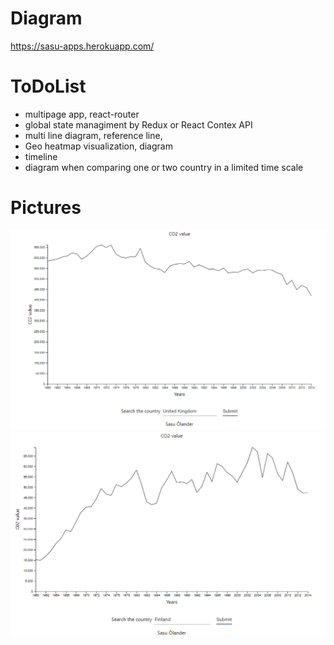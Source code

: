 
# Diagram
https://sasu-apps.herokuapp.com/

# ToDoList
* multipage app, react-router
* global state managiment by Redux or React Contex API
* multi line diagram, reference line,
* Geo heatmap visualization, diagram
* timeline
* diagram when comparing one or two country in a limited time scale

# Pictures
![example](./picture.PNG)
![example](./picture2.PNG)
